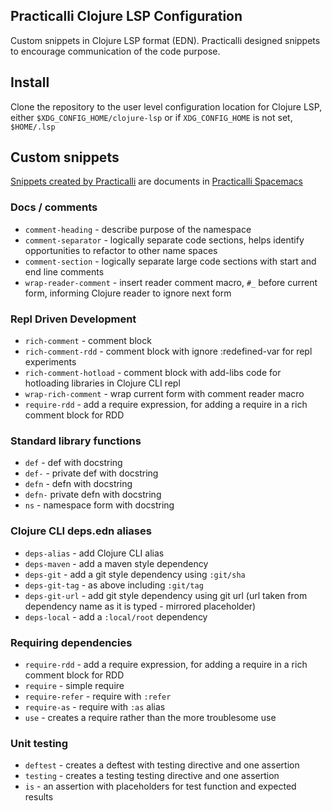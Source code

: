 ## Practicalli Clojure LSP Configuration

Custom snippets in Clojure LSP format (EDN).  Practicalli designed snippets to encourage communication of the code purpose.

## Install

Clone the repository to the user level configuration location for Clojure LSP, either `$XDG_CONFIG_HOME/clojure-lsp` or if `XDG_CONFIG_HOME` is not set, `$HOME/.lsp`


## Custom snippets

[Snippets created by Practicalli](https://practical.li/spacemacs/snippets/clojure-lsp/practicalli-snippets.html) are documents in [Practicalli Spacemacs](https://practical.li/spacemacs/snippets/clojure-lsp/practicalli-snippets.html)

### Docs / comments
* `comment-heading` - describe purpose of the namespace
* `comment-separator` - logically separate code sections, helps identify opportunities to refactor to other name spaces
* `comment-section` - logically separate large code sections with start and end line comments
* `wrap-reader-comment` - insert reader comment macro, `#_` before current form, informing Clojure reader to ignore next form

### Repl Driven Development
* `rich-comment` - comment block
* `rich-comment-rdd` - comment block with ignore :redefined-var for repl experiments
* `rich-comment-hotload` - comment block with add-libs code for hotloading libraries in Clojure CLI repl
* `wrap-rich-comment` - wrap current form with comment reader macro
* `require-rdd` - add a require expression, for adding a require in a rich comment block for RDD

### Standard library functions
* `def` - def with docstring
* `def-` - private def with docstring
* `defn` - defn with docstring
* `defn-` private defn with docstring
* `ns` - namespace form with docstring

### Clojure CLI deps.edn aliases
* `deps-alias` - add Clojure CLI alias
* `deps-maven` - add a maven style dependency
* `deps-git` - add a git style dependency using `:git/sha`
* `deps-git-tag` - as above including `:git/tag`
* `deps-git-url` - add git style dependency using git url (url taken from dependency name as it is typed - mirrored placeholder)
* `deps-local` - add a `:local/root` dependency

### Requiring dependencies
* `require-rdd` - add a require expression, for adding a require in a rich comment block for RDD
* `require` - simple require
* `require-refer` - require with `:refer`
* `require-as` - require with `:as` alias
* `use` - creates a require rather than the more troublesome use

### Unit testing
* `deftest` - creates a deftest with testing directive and one assertion
* `testing` - creates a testing testing directive and one assertion
* `is` - an assertion with placeholders for test function and expected results
